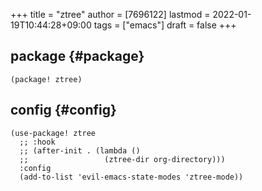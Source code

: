 +++
title = "ztree"
author = [7696122]
lastmod = 2022-01-19T10:44:28+09:00
tags = ["emacs"]
draft = false
+++

## package {#package}

```elisp
(package! ztree)
```


## config {#config}

```elisp
(use-package! ztree
  ;; :hook
  ;; (after-init . (lambda ()
  ;;                 (ztree-dir org-directory)))
  :config
  (add-to-list 'evil-emacs-state-modes 'ztree-mode))
```

